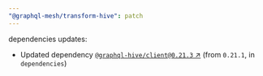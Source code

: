```yaml
---
"@graphql-mesh/transform-hive": patch
---
```

dependencies updates:
  - Updated dependency [`@graphql-hive/client@0.21.3` ↗︎](https://www.npmjs.com/package/@graphql-hive/client/v/0.21.3) (from `0.21.1`, in `dependencies`)
